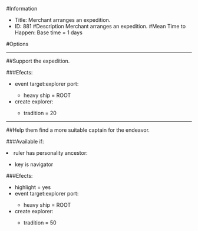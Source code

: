 #Information
 - Title: Merchant arranges an expedition.
 - ID: 881
#Description
Merchant arranges an expedition.
#Mean Time to Happen:
Base time = 1 days

#Options

___
##Support the expedition.

###Efects:<ul><li>event target:explorer port:</li><ul><li>heavy ship = ROOT</li></ul><li>create explorer:</li><ul><li>tradition = 20</li></ul></ul>

___
##Help them find a more suitable captain for the endeavor.

###Available if:
<li>ruler has personality ancestor:</li><ul><li>key is navigator</li></ul>

###Efects:<ul><li>highlight = yes</li><li>event target:explorer port:</li><ul><li>heavy ship = ROOT</li></ul><li>create explorer:</li><ul><li>tradition = 50</li></ul></ul>

